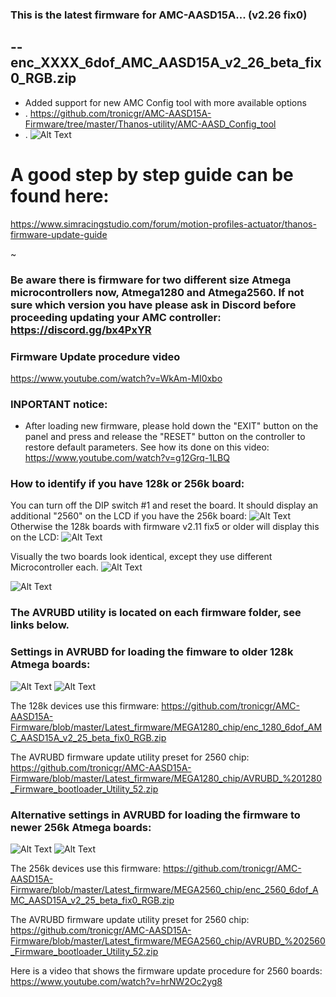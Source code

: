 ### This is the latest firmware for AMC-AASD15A... (v2.26 fix0)


-- enc_XXXX_6dof_AMC_AASD15A_v2_26_beta_fix0_RGB.zip 
--------------------------------------------------
- Added support for new AMC Config tool with more available options
- .
https://github.com/tronicgr/AMC-AASD15A-Firmware/tree/master/Thanos-utility/AMC-AASD_Config_tool
- .
![Alt Text](https://github.com/tronicgr/AMC-AASD15A-Firmware/blob/master/Thanos-utility/AMC-AASD_Config_tool/AMC-AASD15A-config-tool.jpg)



# A good step by step guide can be found here: 
https://www.simracingstudio.com/forum/motion-profiles-actuator/thanos-firmware-update-guide


~
### Be aware there is firmware for two different size Atmega microcontrollers now, Atmega1280 and Atmega2560. If not sure which version you have please ask in Discord before proceeding updating your AMC controller: https://discord.gg/bx4PxYR

### Firmware Update procedure video
https://www.youtube.com/watch?v=WkAm-MI0xbo

### INPORTANT notice:
- After loading new firmware, please hold down the "EXIT" button on the panel and press and release the "RESET" button on the controller to restore default parameters. See how its done on this video: https://www.youtube.com/watch?v=g12Grq-1LBQ


### How to identify if you have 128k or 256k board:
You can turn off the DIP switch #1 and reset the board. It should display an additional "2560" on the LCD if you have the 256k board:
![Alt Text](https://github.com/tronicgr/AMC-AASD15A-Firmware/blob/master/Latest_firmware/2560_firm_LCD.jpg)
Otherwise the 128k boards with firmware v2.11 fix5 or older will display this on the LCD:
![Alt Text](https://github.com/tronicgr/AMC-AASD15A-Firmware/blob/master/Latest_firmware/1280_firm_LCD.jpg)


Visually the two boards look identical, except they use different Microcontroller each.
![Alt Text](https://github.com/tronicgr/AMC-AASD15A-Firmware/blob/master/Latest_firmware/1280vs2560_boards.jpg)

![Alt Text](https://github.com/tronicgr/AMC-AASD15A-Firmware/blob/master/Latest_firmware/1280vs2560_boards_zoom_markings.jpg)



### The AVRUBD utility is located on each firmware folder, see links below.


### Settings in AVRUBD for loading the fimware to older 128k Atmega boards:
![Alt Text](https://github.com/tronicgr/AMC-AASD15A-Firmware/blob/master/Latest_firmware/1280%20firmware%20update%20option1.jpg)
![Alt Text](https://github.com/tronicgr/AMC-AASD15A-Firmware/blob/master/Latest_firmware/1280%20firmware%20update%20option2.jpg)

The 128k devices use this firmware: https://github.com/tronicgr/AMC-AASD15A-Firmware/blob/master/Latest_firmware/MEGA1280_chip/enc_1280_6dof_AMC_AASD15A_v2_25_beta_fix0_RGB.zip

The AVRUBD firmware update utility preset for 2560 chip: https://github.com/tronicgr/AMC-AASD15A-Firmware/blob/master/Latest_firmware/MEGA1280_chip/AVRUBD_%201280_Firmware_bootloader_Utility_52.zip



### Alternative settings in AVRUBD for loading the firmware to newer 256k Atmega boards:
![Alt Text](https://github.com/tronicgr/AMC-AASD15A-Firmware/blob/master/Latest_firmware/2560%20firmware%20update%20option1.jpg)
![Alt Text](https://github.com/tronicgr/AMC-AASD15A-Firmware/blob/master/Latest_firmware/2560%20firmware%20update%20option2.jpg)

The 256k devices use this firmware: https://github.com/tronicgr/AMC-AASD15A-Firmware/blob/master/Latest_firmware/MEGA2560_chip/enc_2560_6dof_AMC_AASD15A_v2_25_beta_fix0_RGB.zip

The AVRUBD firmware update utility preset for 2560 chip: https://github.com/tronicgr/AMC-AASD15A-Firmware/blob/master/Latest_firmware/MEGA2560_chip/AVRUBD_%202560_Firmware_bootloader_Utility_52.zip

Here is a video that shows the firmware update procedure for 2560 boards: https://www.youtube.com/watch?v=hrNW2Oc2yg8



